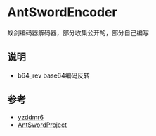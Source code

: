 # AntSwordEncoder
蚁剑编码器解码器，部分收集公开的，部分自己编写

说明
---
* b64_rev base64编码反转



参考
---
* [yzddmr6](https://xz.aliyun.com/t/6571)
* [AntSwordProject](https://github.com/AntSwordProject/AwesomeEncoder.git)
